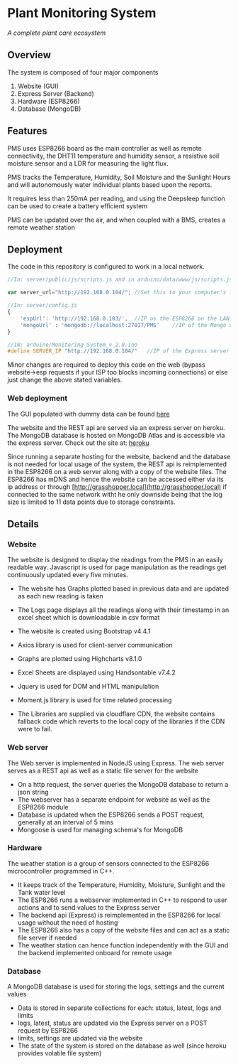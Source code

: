 # Plant Monitoring System
_A complete plant care ecosystem_

## Overview

The system is composed of four major components
1. Website (GUI)
2. Express Server (Backend)
3. Hardware (ESP8266)
4. Database (MongoDB)

## Features

PMS uses ESP8266 board as the main controller as well as remote connectivity, the DHT11 temperature and humidity sensor, a resistive soil moisture sensor and a LDR for measuring the light flux.

PMS tracks the Temperature, Humidity, Soil Moisture and the
Sunlight Hours and will autonomously water individual plants based upon the reports.

It requires less than 250mA per reading, and using the Deepsleep function can be used to create a battery efficient system

PMS can be updated over the air, and when coupled with a BMS, creates a remote weather station

## Deployment

The code in this repository is configured to work in a local network.

```javascript
//In: server/public/js/scripts.js and in arduino/data/www/js/scripts.js

var server_url="http://192.168.0.104/"; //Set this to your computer's ip (Express server)
```

```javascript
//In: server/config.js
{
    'espUrl': 'http://192.168.0.103/',  //IP os the ESP8266 on the LAN
    'mongoUrl' : 'mongodb://localhost:27017/PMS'    //IP of the Mongo database
}
```

```c++
//IN: arduino/Monitoring_System_v_2.0.ino
#define SERVER_IP "http://192.168.0.104/"   //IP of the Express server
```

Minor changes are required to deploy this code on the web (bypass website->esp requests if your ISP too blocks incoming connections) or else just change the above stated variables.

### Web deployment

The GUI populated with dummy data can be found [here](https://jazibdawre.github.io/Plant-Monitoring-System-GUI/)

The website and the REST api are served via an express server on heroku. The MongoDB database is hosted on MongoDB Atlas and is accessible via the express server. Check out the site at: [heroku](https://pms-express-server.herokuapp.com/)

Since running a separate hosting for the website, backend and the database is not needed for local usage of the system, the REST api is reimplemented in the ESP8266 on a web server along with a copy of the website files. The ESP8266 has mDNS and hence the website can be accessed either via its ip address or through [http://grasshopper.local](http://grasshopper.local) if connected to the same network witht he only downside being that the log size is limited to 11 data points due to storage constraints.

## Details

### Website

The website is designed to display the readings from the PMS in an easily readable way. Javascript is used for page manipulation as the readings get continuously updated every five minutes.

- The website has Graphs plotted based in previous data and are updated as each new reading is taken

- The Logs page displays all the readings along with their timestamp in an excel sheet which is downloadable in csv format

- The website is created using Bootstrap v4.4.1

- Axios library is used for client-server communication

- Graphs are plotted using Highcharts v8.1.0

- Excel Sheets are displayed using Handsontable v7.4.2

- Jquery is used for DOM and HTML manipulation

- Moment.js library is used for time related processing

- The Libraries are supplied via cloudflare CDN, the website contains fallback code which reverts to the local copy of the libraries if the CDN were to fail.

### Web server

The Web server is implemented in NodeJS using Express. The web server serves as a REST api as well as a static file server for the website

- On a http request, the server queries the MongoDB database to return a json string
- The webserver has a separate endpoint for website as well as the ESP8266 module
- Database is updated when the ESP8266 sends a POST request, generally at an interval of 5 mins
- Mongoose is used for managing schema's for MongoDB

### Hardware

The weather station is a group of sensors connected to the ESP8266 microcontroller programmed in C++.

- It keeps track of the Temperature, Humidity, Moisture, Sunlight and the Tank water level
- The ESP8266 runs a webserver implemented in C++ to respond to user actions and to send values to the Express server
- The backend api (Express) is reimplemented in the ESP8266 for local usage without the need of hosting
- The ESP8266 also has a copy of the website files and can act as a static file server if needed
- The weather station can hence function independently with the GUI and the backend implemented onboard for remote usage

### Database

A MongoDB database is used for storing the logs, settings and the current values

- Data is stored in separate collections for each: status, latest, logs and limits
- logs, latest, status are updated via the Express server on a POST request by ESP8266
- limits, settings are updated via the website
- The state of the system is stored on the database as well (since heroku provides volatile file system)
